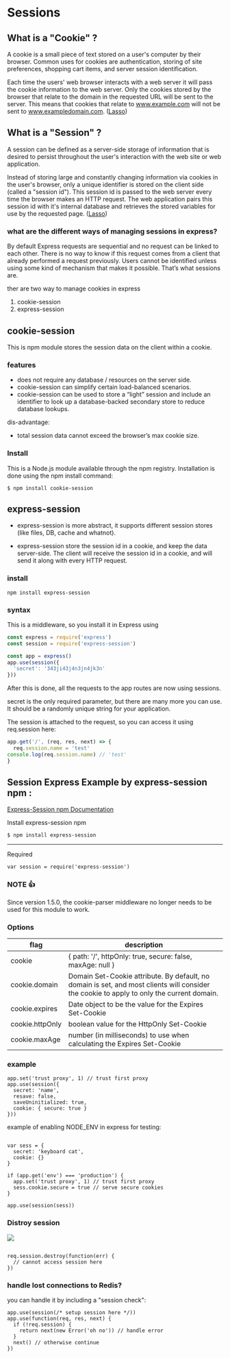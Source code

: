 # Sessions

## What is a "Cookie" ?
A cookie is a small piece of text stored on a user's computer by their browser. Common uses for cookies are authentication, storing of site preferences, shopping cart items, and server session identification.

Each time the users' web browser interacts with a web server it will pass the cookie information to the web server. Only the cookies stored by the browser that relate to the domain in the requested URL will be sent to the server. This means that cookies that relate to www.example.com will not be sent to www.exampledomain.com. ([Lasso](http://www.lassosoft.com/Tutorial-Understanding-Cookies-and-Sessions))


## What is a "Session" ?
A session can be defined as a server-side storage of information that is desired to persist throughout the user's interaction with the web site or web application. 

Instead of storing large and constantly changing information via cookies in the user's browser, only a unique identifier is stored on the client side (called a "session id"). This session id is passed to the web server every time the browser makes an HTTP request. The web application pairs this session id with it's internal database and retrieves the stored variables for use by the requested page. ([Lasso](http://www.lassosoft.com/Tutorial-Understanding-Cookies-and-Sessions))

### what are the different ways of managing sessions in express?

By default Express requests are sequential and no request can be linked to each other. There is no way to know if this request comes from a client that already performed a request previously.
Users cannot be identified unless using some kind of mechanism that makes it possible.
That’s what sessions are.

ther are two way to manage cookies in express
1. cookie-session
2. express-session

## cookie-session
This is npm module  stores the session data on the client within a cookie.
### features
* does not require any database / resources on the server side. 
* cookie-session can simplify certain load-balanced scenarios.
* cookie-session can be used to store a “light” session and include an identifier to look up a database-backed secondary store to reduce database lookups.

dis-advantage:
* total session data cannot exceed the browser’s max cookie size.

### Install
This is a Node.js module available through the npm registry. Installation is done using the npm install command:

```
$ npm install cookie-session
```



## express-session
* express-session is more abstract, it supports different session stores (like files, DB, cache and whatnot). 

 * express-session store the session id in a cookie, and keep the data server-side. The client will receive the session id in a cookie, and will send it along with every HTTP request.

### install
```
npm install express-session
```

### syntax
This is a middleware, so you install it in Express using
``` javascript
const express = require('express')
const session = require('express-session')

const app = express()
app.use(session({
  'secret': '343ji43j4n3jn4jk3n'
}))
```
After this is done, all the requests to the app routes are now using sessions.

secret is the only required parameter, but there are many more you can use. It should be a randomly unique string for your application.

The session is attached to the request, so you can access it using req.session here:
``` javascript
app.get('/', (req, res, next) => {
  req.session.name = 'test'
console.log(req.session.name) // 'test'
}
```
## 

## Session Express Example by express-session npm :
[Express-Session npm Documentation](https://www.npmjs.com/package/express-session)

Install express-session npm
```
$ npm install express-session
```

---
Required
```
var session = require('express-session')
```
### NOTE :+1: 
Since version 1.5.0, the cookie-parser middleware no longer needs to be used for this module to work. 

### Options 


| flag | description
| -------- | -------- 
| cookie   | { path: '/', httpOnly: true, secure: false, maxAge: null }
| cookie.domain|Domain Set-Cookie attribute. By default, no domain is set, and most clients will consider the cookie to apply to only the current domain.|
|cookie.expires|Date object to be the value for the Expires Set-Cookie
|cookie.httpOnly|boolean value for the HttpOnly Set-Cookie|
|cookie.maxAge|number (in milliseconds) to use when calculating the Expires Set-Cookie|

### example 
```
app.set('trust proxy', 1) // trust first proxy
app.use(session({
  secret: 'name',
  resave: false,
  saveUninitialized: true,
  cookie: { secure: true }
}))
```
example of enabling NODE_ENV in express for testing:
```

var sess = {
  secret: 'keyboard cat',
  cookie: {}
}

if (app.get('env') === 'production') {
  app.set('trust proxy', 1) // trust first proxy
  sess.cookie.secure = true // serve secure cookies
}

app.use(session(sess))
```

### Distroy session

![](https://i.imgur.com/P3z6Mf2.png)
```

req.session.destroy(function(err) {
  // cannot access session here
})
```
### handle lost connections to Redis?
you can handle it by including a "session check":

```
app.use(session(/* setup session here */))
app.use(function(req, res, next) {
  if (!req.session) {
    return next(new Error('oh no')) // handle error
  }
  next() // otherwise continue
})
```
